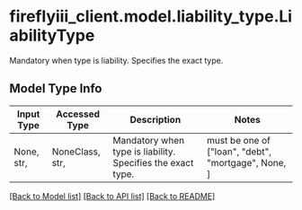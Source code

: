 # fireflyiii_client.model.liability_type.LiabilityType

Mandatory when type is liability. Specifies the exact type.

## Model Type Info
Input Type | Accessed Type | Description | Notes
------------ | ------------- | ------------- | -------------
None, str,  | NoneClass, str,  | Mandatory when type is liability. Specifies the exact type. | must be one of ["loan", "debt", "mortgage", None, ] 

[[Back to Model list]](../../README.md#documentation-for-models) [[Back to API list]](../../README.md#documentation-for-api-endpoints) [[Back to README]](../../README.md)

